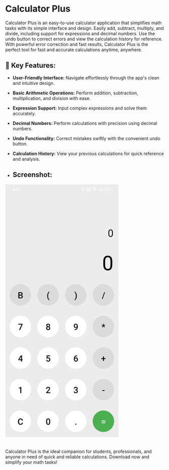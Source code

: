 # Calculator Plus

Calculator Plus is an easy-to-use calculator application that simplifies math tasks with its simple interface and design. Easily add, subtract, multiply, and divide, including support for expressions and decimal numbers. Use the undo button to correct errors and view the calculation history for reference. With powerful error correction and fast results, Calculator Plus is the perfect tool for fast and accurate calculations anytime, anywhere.

## 🚀 Key Features:
- **User-Friendly Interface:** Navigate effortlessly through the app's clean and intuitive design.
- **Basic Arithmetic Operations:** Perform addition, subtraction, multiplication, and division with ease.
- **Expression Support:** Input complex expressions and solve them accurately.
- **Decimal Numbers:** Perform calculations with precision using decimal numbers.
- **Undo Functionality:** Correct mistakes swiftly with the convenient undo button.
- **Calculation History:** View your previous calculations for quick reference and analysis.

- ## Screenshot:

<img src="https://github.com/AtharIbrahim/Calculator/blob/main/Screenshot/WhatsApp%20Image%202024-06-07%20at%2004.12.24_89f3de27.jpg" alt="CryptoMatrix Logo" style="max-width: 80%; height: 800px; margin-bottom: 20px;">

Calculator Plus is the ideal companion for students, professionals, and anyone in need of quick and reliable calculations. Download now and simplify your math tasks!

